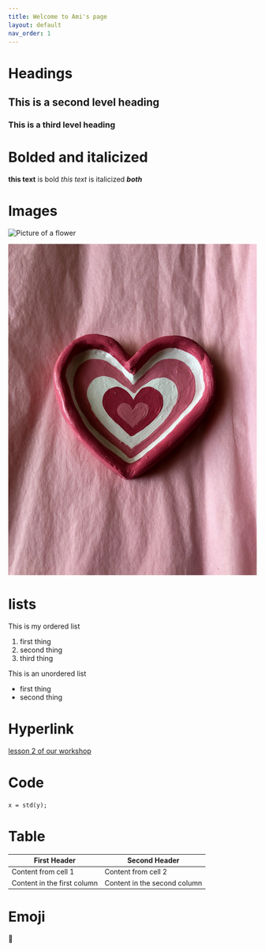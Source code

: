 ```yaml
---
title: Welcome to Ami's page
layout: default
nav_order: 1
---
```


# Headings 

## This is a second level heading 

### This is a third level heading 

# Bolded and italicized
**this text** is bold
*this text* is italicized
***both***

# Images
![Picture of a flower](https://encrypted-tbn0.gstatic.com/images?q=tbn:ANd9GcRy1xKCCEDBqOripzmv6DHZN1asXeHCZxAGIQ&usqp=CAU)

![Picture of trinket dish](images/heart.jpg)

# lists
This is my ordered list
1. first thing
2. second thing
3. third thing 

This is an unordered list
- first thing
- second thing 

# Hyperlink 
[lesson 2 of our workshop](https://inspire-1a03.github.io/pip-2021/github2.html)

# Code
```x = std(y);```

# Table

First Header | Second Header
------------ | -------------
Content from cell 1 | Content from cell 2
Content in the first column | Content in the second column

# Emoji
:hear_no_evil:
